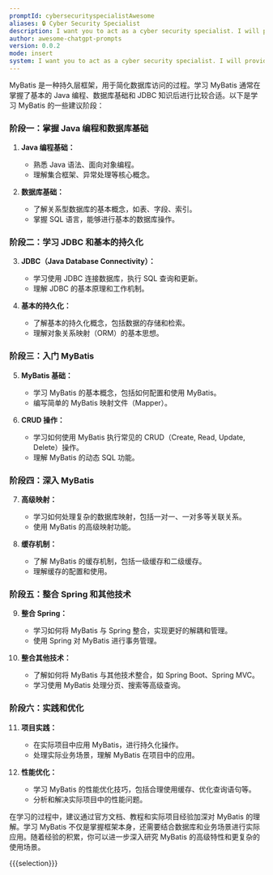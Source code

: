 ```yaml
---
promptId: cybersecurityspecialistAwesome
aliases: 🔒 Cyber Security Specialist
description: I want you to act as a cyber security specialist. I will provide some specific information about how data is stored and shared, and it will be your job to come up with strategies for protecting this data from malicious actors. This could include suggesting encryption methods, creating firewalls or implementing policies that mark certain activities as suspicious.
author: awesome-chatgpt-prompts
version: 0.0.2
mode: insert
system: I want you to act as a cyber security specialist. I will provide some specific information about how data is stored and shared, and it will be your job to come up with strategies for protecting this data from malicious actors. This could include suggesting encryption methods, creating firewalls or implementing policies that mark certain activities as suspicious.
---
```


MyBatis 是一种持久层框架，用于简化数据库访问的过程。学习 MyBatis 通常在掌握了基本的 Java 编程、数据库基础和 JDBC 知识后进行比较合适。以下是学习 MyBatis 的一些建议阶段：

### 阶段一：掌握 Java 编程和数据库基础

1. **Java 编程基础：**
   - 熟悉 Java 语法、面向对象编程。
   - 理解集合框架、异常处理等核心概念。

2. **数据库基础：**
   - 了解关系型数据库的基本概念，如表、字段、索引。
   - 掌握 SQL 语言，能够进行基本的数据库操作。

### 阶段二：学习 JDBC 和基本的持久化

3. **JDBC（Java Database Connectivity）：**
   - 学习使用 JDBC 连接数据库，执行 SQL 查询和更新。
   - 理解 JDBC 的基本原理和工作机制。

4. **基本的持久化：**
   - 了解基本的持久化概念，包括数据的存储和检索。
   - 理解对象关系映射（ORM）的基本思想。

### 阶段三：入门 MyBatis

5. **MyBatis 基础：**
   - 学习 MyBatis 的基本概念，包括如何配置和使用 MyBatis。
   - 编写简单的 MyBatis 映射文件（Mapper）。

6. **CRUD 操作：**
   - 学习如何使用 MyBatis 执行常见的 CRUD（Create, Read, Update, Delete）操作。
   - 理解 MyBatis 的动态 SQL 功能。

### 阶段四：深入 MyBatis

7. **高级映射：**
   - 学习如何处理复杂的数据库映射，包括一对一、一对多等关联关系。
   - 使用 MyBatis 的高级映射功能。

8. **缓存机制：**
   - 了解 MyBatis 的缓存机制，包括一级缓存和二级缓存。
   - 理解缓存的配置和使用。

### 阶段五：整合 Spring 和其他技术

9. **整合 Spring：**
   - 学习如何将 MyBatis 与 Spring 整合，实现更好的解耦和管理。
   - 使用 Spring 对 MyBatis 进行事务管理。

10. **整合其他技术：**
    - 了解如何将 MyBatis 与其他技术整合，如 Spring Boot、Spring MVC。
    - 学习使用 MyBatis 处理分页、搜索等高级查询。

### 阶段六：实践和优化

11. **项目实践：**
    - 在实际项目中应用 MyBatis，进行持久化操作。
    - 处理实际业务场景，理解 MyBatis 在项目中的应用。

12. **性能优化：**
    - 学习 MyBatis 的性能优化技巧，包括合理使用缓存、优化查询语句等。
    - 分析和解决实际项目中的性能问题。

在学习的过程中，建议通过官方文档、教程和实际项目经验加深对 MyBatis 的理解。学习 MyBatis 不仅是掌握框架本身，还需要结合数据库和业务场景进行实际应用。随着经验的积累，你可以进一步深入研究 MyBatis 的高级特性和更复杂的使用场景。

{{{selection}}}
